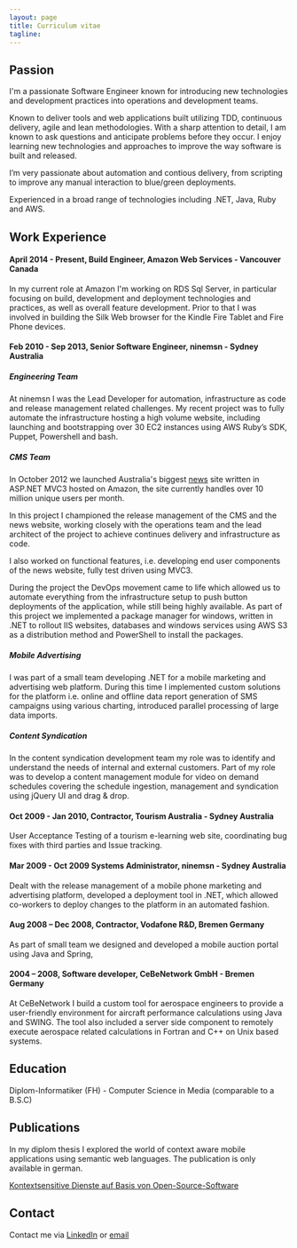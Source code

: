 ```yaml
---
layout: page
title: Curriculum vitae
tagline:
---
```

## Passion

I'm a passionate Software Engineer known for introducing new technologies and development practices into operations and development teams.

Known to deliver tools and web applications built utilizing TDD, continuous delivery, agile and lean methodologies. With a sharp attention to detail, I am known to ask questions and anticipate problems before they occur.
I enjoy learning new technologies and approaches to improve the way software is built and released. 

I’m very passionate about automation and contious delivery, from scripting to improve any manual interaction to blue/green deployments.

Experienced in a broad range of technologies including .NET, Java, Ruby and AWS.

## Work Experience
#### April 2014 - Present, Build Engineer, Amazon Web Services - Vancouver Canada

In my current role at Amazon I'm working on RDS Sql Server, in particular focusing on build, development and deployment technologies and practices, as well as overall feature development. Prior to that I was involved in building the Silk Web browser for the Kindle Fire Tablet and Fire Phone devices.

#### Feb 2010 - Sep 2013, Senior Software Engineer, ninemsn - Sydney Australia

##### Engineering Team

At ninemsn I was the Lead Developer for automation, infrastructure as code and release management related challenges. My recent project was to fully automate the infrastructure hosting a high volume website, including launching and bootstrapping over 30 EC2 instances using AWS Ruby’s SDK, Puppet, Powershell and bash.

##### CMS Team

In October 2012 we launched Australia's biggest [news](http://news.ninemsn.com.au) site written in ASP.NET MVC3 hosted on Amazon, the site currently handles over 10 million unique users per month.

In this project I championed the release management of the CMS and the news website, working closely with the operations team and the lead architect of the project to achieve continues delivery and infrastructure as code.

I also worked on functional features, i.e. developing end user components of the news website, fully test driven using MVC3.

During the project the DevOps movement came to life which allowed us to automate everything from the infrastructure setup to push button deployments of the application, while still being highly available.
As part of this project we implemented a package manager for windows, written in .NET to rollout IIS websites, databases and windows services using AWS S3 as a distribution method and PowerShell to install the packages.

##### Mobile Advertising

I was part of a small team developing .NET for a mobile marketing and advertising web platform.
During this time I implemented custom solutions for the platform i.e. online and offline data report generation of SMS campaigns using various charting, introduced parallel processing of large data imports.

##### Content Syndication

In the content syndication development team my role was to identify and understand the needs of internal and external customers.
Part of my role was to develop a content management module for video on demand schedules covering the schedule ingestion, management and syndication using jQuery UI and drag & drop.

#### Oct 2009 - Jan 2010, Contractor, Tourism Australia - Sydney Australia
User Acceptance Testing of a tourism e-learning web site, coordinating bug fixes with third parties and Issue tracking.

#### Mar 2009 - Oct 2009 Systems Administrator, ninemsn  - Sydney Australia
Dealt with the release management of a mobile phone marketing and advertising platform, developed a deployment tool in .NET, which allowed co-workers to deploy changes to the platform in an automated fashion.

#### Aug 2008 – Dec 2008, Contractor, Vodafone R&D, Bremen Germany
As part of small team we designed and developed a mobile auction portal using Java and Spring,

#### 2004 – 2008, Software developer, CeBeNetwork GmbH - Bremen Germany
At CeBeNetwork I build a custom tool for aerospace engineers to provide a user-friendly environment for aircraft performance calculations using Java and SWING.
The tool also included a server side component to remotely execute aerospace related calculations in Fortran and C++ on Unix based systems.

## Education
Diplom-Informatiker (FH) - Computer Science in Media (comparable to a B.S.C)

## Publications
In my diplom thesis I explored the world of context aware mobile applications using semantic web languages.
The publication is only available in german.

[Kontextsensitive Dienste auf Basis von Open-Source-Software](http://subs.emis.de/LNI/Proceedings/Proceedings154/gi-proc-154-242.pdf)

## Contact
Contact me via [LinkedIn](http://www.linkedin.com/profile/view?id=61430665) or [email](<mailto:maxbergmann@gmail.com>)
